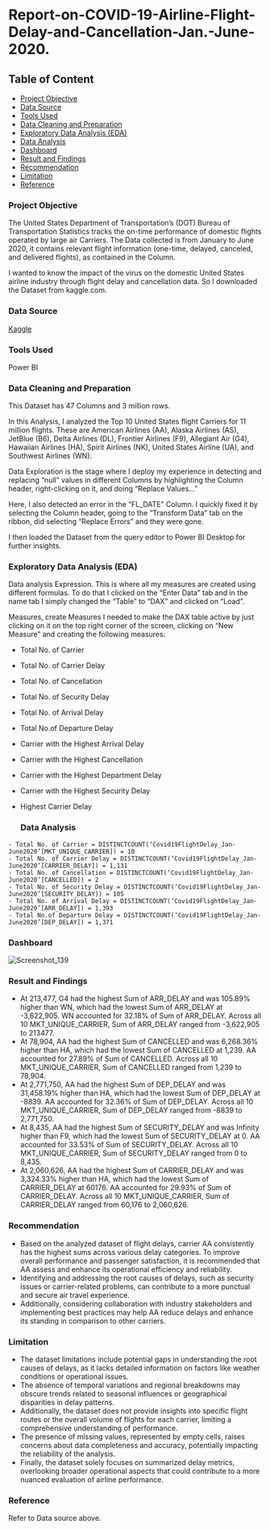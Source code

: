 # Report-on-COVID-19-Airline-Flight-Delay-and-Cancellation-Jan.-June-2020.

## Table of Content
- [Project Objective](#project-objective)
- [Data Source](#data-source)
- [Tools Used](#tools-used)
- [Data Cleaning and Preparation](#data-cleaning-and-preparation)
- [Exploratory Data Analysis (EDA)](#exploratory-data-analysis-eda)
- [Data Analysis](#data-analysis)
- [Dashboard](#dashboard)
- [Result and Findings](#result-and-findings)
- [Recommendation](#recommendation)
- [Limitation](#limitation)
- [Reference](#reference)


### Project Objective

The United States Department of Transportation’s (DOT) Bureau of Transportation Statistics tracks the on-time performance of domestic flights operated by large air Carriers. The Data collected is from January to June 2020, it contains relevant flight information (one-time, delayed, canceled, and delivered flights), as contained in the Column.

I wanted to know the impact of the virus on the domestic United States airline industry through flight delay and cancellation data. So I downloaded the Dataset from kaggle.com.

### Data Source

[Kaggle](https://www.kaggle.com/datasets/akulbahl/covid19-airline-flight-delays-and-cancellations)

### Tools Used

Power BI

### Data Cleaning and Preparation

This Dataset has 47 Columns and 3 million rows.

In this Analysis, I analyzed the Top 10 United States flight Carriers for 11 million flights. These are American Airlines (AA), Alaska Airlines (AS), JetBlue (B6), Delta Airlines (DL), Frontier Airlines (F9), Allegiant Air (G4), Hawaiian Airlines (HA), Spirit Airlines (NK), United States Airline (UA), and Southwest Airlines (WN).

 Data Exploration is the stage where I deploy my experience in detecting and replacing “null” values in different Columns by highlighting the Column header, right-clicking on it, and doing “Replace Values…”

Here, I also detected an error in the “FL_DATE” Column. I quickly fixed it by selecting the Column header, going to the “Transform Data” tab on the ribbon, did selecting “Replace Errors” and they were gone.

I then loaded the Dataset from the query editor to Power BI Desktop for further insights.

### Exploratory Data Analysis (EDA)

Data analysis Expression. This is where all my measures are created using different formulas. To do that I clicked on the “Enter Data” tab and in the name tab I simply changed the “Table” to “DAX” and clicked on “Load”.

Measures, create Measures I needed to make the DAX table active by just clicking on it on the top right corner of the screen, clicking on “New Measure” and creating the following measures:

- Total No. of Carrier
- Total No. of Carrier Delay
- Total No. of Cancellation
- Total No. of Security Delay
- Total No. of Arrival Delay
- Total No.of Departure Delay
- Carrier with the Highest Arrival Delay
- Carrier with the Highest Cancellation
- Carrier with the Highest Department Delay
- Carrier with the Highest Security Delay
- Highest Carrier Delay

  ### Data Analysis
~~~
- Total No. of Carrier = DISTINCTCOUNT(‘Covid19FlightDelay_Jan-June2020’[MKT_UNIQUE_CARRIER]) = 10
- Total No. of Carrier Delay = DISTINCTCOUNT(‘Covid19FlightDelay_Jan-June2020’[CARRIER_DELAY]) = 1,131
- Total No. of Cancellation = DISTINCTCOUNT(‘Covid19FlightDelay_Jan-June2020’[CANCELLED]) = 2
- Total No. of Security Delay = DISTINCTCOUNT(‘Covid19FlightDelay_Jan-June2020’[SECURITY_DELAY]) = 105
- Total No. of Arrival Delay = DISTINCTCOUNT(‘Covid19FlightDelay_Jan-June2020’[ARR_DELAY]) = 1,393
- Total No.of Departure Delay = DISTINCTCOUNT(‘Covid19FlightDelay_Jan-June2020’[DEP_DELAY]) = 1,371
~~~

### Dashboard

![Screenshot_139](https://github.com/Solution92/Report-on-COVID-19-Airline-Flight-Delay-and-Cancellation-Jan.-June-2020./assets/144762124/b66f02b9-8a20-4771-8c34-d398d8c930a3)


### Result and Findings

- At 213,477, G4 had the highest Sum of ARR_DELAY and was 105.89% higher than WN, which had the lowest Sum of ARR_DELAY at -3,622,905.  WN accounted for 32.18% of Sum of ARR_DELAY.  Across all 10 MKT_UNIQUE_CARRIER, Sum of ARR_DELAY ranged from -3,622,905 to 213477. 
- At 78,904, AA had the highest Sum of CANCELLED and was 6,268.36% higher than HA, which had the lowest Sum of CANCELLED at 1,239.  AA accounted for 27.89% of Sum of CANCELLED.  Across all 10 MKT_UNIQUE_CARRIER, Sum of CANCELLED ranged from 1,239 to 78,904.  
- At 2,771,750, AA had the highest Sum of DEP_DELAY and was 31,458.19% higher than HA, which had the lowest Sum of DEP_DELAY at -8839. AA accounted for 32.36% of Sum of DEP_DELAY.  Across all 10 MKT_UNIQUE_CARRIER, Sum of DEP_DELAY ranged from -8839 to 2,771,750.  
- At 8,435, AA had the highest Sum of SECURITY_DELAY and was Infinity higher than F9, which had the lowest Sum of SECURITY_DELAY at 0.   AA accounted for 33.53% of Sum of SECURITY_DELAY.  Across all 10 MKT_UNIQUE_CARRIER, Sum of SECURITY_DELAY ranged from 0 to 8,435.  
- At 2,060,626, AA had the highest Sum of CARRIER_DELAY and was 3,324.33% higher than HA, which had the lowest Sum of CARRIER_DELAY at 60176.  AA accounted for 29.93% of Sum of CARRIER_DELAY.  Across all 10 MKT_UNIQUE_CARRIER, Sum of CARRIER_DELAY ranged from 60,176 to 2,060,626.  

### Recommendation

- Based on the analyzed dataset of flight delays, carrier AA consistently has the highest sums across various delay categories. To improve overall performance and passenger satisfaction, it is recommended that AA assess and enhance its operational efficiency and reliability. 
- Identifying and addressing the root causes of delays, such as security issues or carrier-related problems, can contribute to a more punctual and secure air travel experience. 
- Additionally, considering collaboration with industry stakeholders and implementing best practices may help AA reduce delays and enhance its standing in comparison to other carriers.

### Limitation

- The dataset limitations include potential gaps in understanding the root causes of delays, as it lacks detailed information on factors like weather conditions or operational issues. 
- The absence of temporal variations and regional breakdowns may obscure trends related to seasonal influences or geographical disparities in delay patterns. 
- Additionally, the dataset does not provide insights into specific flight routes or the overall volume of flights for each carrier, limiting a comprehensive understanding of performance. 
- The presence of missing values, represented by empty cells, raises concerns about data completeness and accuracy, potentially impacting the reliability of the analysis. 
- Finally, the dataset solely focuses on summarized delay metrics, overlooking broader operational aspects that could contribute to a more nuanced evaluation of airline performance.

### Reference

Refer to Data source above.






















